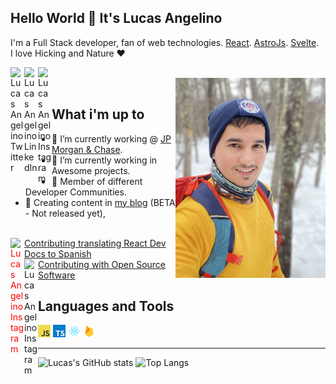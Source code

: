 ## Hello World 👋 It's Lucas Angelino
I'm a Full Stack developer, fan of web technologies. [React](https://reactjs.org). [AstroJs](https://astro.build/). [Svelte](https://svelte.dev/).
<br/>
I love Hicking and Nature ❤
<br/>

<a href="https://twitter.com/Lukio55160780" target="_blank">
<img align="left" alt="Lucas Angelino Twitter" width="22px" src="https://icongr.am/fontawesome/twitter.svg?size=128&color=70c8ff" />
</a>
<a href="https://www.linkedin.com/in/lucas-nicolas-angelino/" target="_blank">
<img align="left" alt="Lucas Angelino LinkedIn" width="22px" src="https://icongr.am/fontawesome/linkedin.svg?size=128&color=70c8ff" />
</a>
<a href="https://www.instagram.com/lucas.angelino/" target="_blank">
<img align="left" alt="Lucas Angelino Instagram" width="22px" src="https://icongr.am/fontawesome/instagram.svg?size=128&color=70c8ff" />
</a>

<br />

<img align="right" alt="GIF" src="profile-pic.JPEG" width="240px" />

<br />

## What i'm up to

- 🔭 I’m currently working @ [JP Morgan & Chase](https://www.jpmorgan.com/AR/en/about-us).
- 🌱 I’m currently working in Awesome projects.
- 👯 Member of different Developer Communities.
- 💬 Creating content in [my blog](https://main--deluxe-praline-fda483.netlify.app/) (BETA - Not released yet),
 <br /><br />
 
<a href="https://github.com/reactjs/es.react.dev" target='_blank'>
<img style="color: red" align="left" alt="Lucas Angelino Instagram" width="22px" src="https://icongr.am/devicon/react-original-wordmark.svg?size=128&color=currentColor" />
  Contributing translating React Dev Docs to Spanish
</a>
<br />

<a href="/" target='_blank'>
<img align="left" alt="Lucas Angelino Instagram" width="22px" src="https://icongr.am/devicon/devicon-original.svg?size=128&color=currentColor" />
  Contributing with Open Source Software
</a>
<br />

## Languages and Tools
<code><img height="20" src="https://raw.githubusercontent.com/github/explore/80688e429a7d4ef2fca1e82350fe8e3517d3494d/topics/javascript/javascript.png"></code>
<code><img height="20" src="https://raw.githubusercontent.com/github/explore/80688e429a7d4ef2fca1e82350fe8e3517d3494d/topics/typescript/typescript.png"></code>
<code><img height="20" src="https://raw.githubusercontent.com/github/explore/80688e429a7d4ef2fca1e82350fe8e3517d3494d/topics/react/react.png"></code>
<code><img height="20" src="https://raw.githubusercontent.com/github/explore/80688e429a7d4ef2fca1e82350fe8e3517d3494d/topics/firebase/firebase.png"></code>

---

![Lucas's GitHub stats](https://github-readme-stats.vercel.app/api?username=lucasangelino&show_icons=true&theme=transparent)
![Top Langs](https://github-readme-stats.vercel.app/api/top-langs/?username=lucasangelino&hide_progress=true&theme=transparent)

